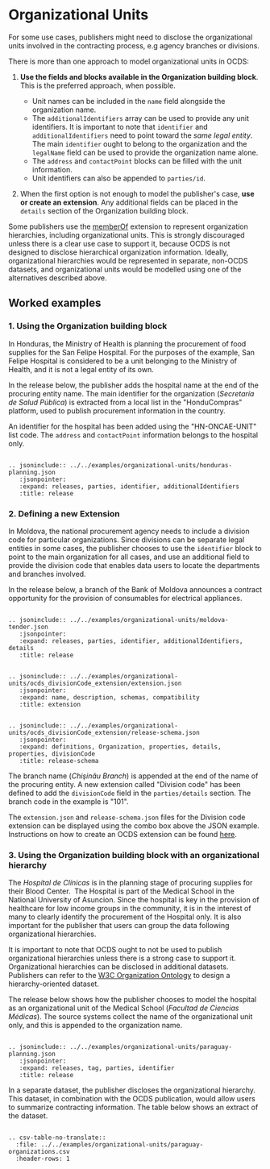# Organizational Units

For some use cases, publishers might need to disclose the organizational units involved in the contracting process, e.g agency branches or divisions.

There is more than one approach to model organizational units in OCDS:

1. **Use the fields and blocks available in the Organization building block**. This is the preferred approach, when possible. 

    * Unit names can be included in the `name` field alongside the organization name. 
    * The `additionalIdentifiers` array can be used to provide any unit identifiers. It is important to note that `identifier` and `additionalIdentifiers` need to point toward the *same legal entity*. The main `identifier` ought to belong to the organization and the `legalName` field can be used to provide the organization name alone. 
    * The `address` and `contactPoint` blocks can be filled with the unit information. 
    * Unit identifiers can also be appended to `parties/id`.

2. When the first option is not enough to model the publisher's case, **use or create an extension**. Any additional fields can be placed in the `details` section of the Organization building block.

Some publishers use the [memberOf](https://github.com/open-contracting-extensions/ocds_memberOf_extension) extension to represent organization hierarchies, including organizational units. This is strongly discouraged unless there is a clear use case to support it, because OCDS is not designed to disclose hierarchical organization information. Ideally, organizational hierarchies would be represented in separate, non-OCDS datasets, and organizational units would be modelled using one of the alternatives described above. 

## Worked examples

### 1. Using the Organization building block

In Honduras, the Ministry of Health is planning the procurement of food supplies for the San Felipe Hospital. For the purposes of the example, San Felipe Hospital is considered to be a unit belonging to the Ministry of Health, and it is not a legal entity of its own.

In the release below, the publisher adds the hospital name at the end of the procuring entity name. The main identifier for the organization (*Secretaría de Salud Pública*) is extracted from a local list in the "HonduCompras" platform, used to publish procurement information in the country.

An identifier for the hospital has been added using the "HN-ONCAE-UNIT" list code. The `address` and `contactPoint` information belongs to the hospital only.

```{eval-rst}

.. jsoninclude:: ../../examples/organizational-units/honduras-planning.json
   :jsonpointer: 
   :expand: releases, parties, identifier, additionalIdentifiers
   :title: release

```

### 2. Defining a new Extension

In Moldova, the national procurement agency needs to include a division code for particular organizations. Since divisions can be separate legal entities in some cases, the publisher chooses to use the `identifier` block to point to the main organization for all cases, and use an additional field to provide the division code that enables data users to locate the departments and branches involved.

In the release below, a branch of the Bank of Moldova announces a contract opportunity for the provision of consumables for electrical appliances.

```{eval-rst}

.. jsoninclude:: ../../examples/organizational-units/moldova-tender.json
   :jsonpointer: 
   :expand: releases, parties, identifier, additionalIdentifiers, details
   :title: release

```

```{eval-rst}

.. jsoninclude:: ../../examples/organizational-units/ocds_divisionCode_extension/extension.json
   :jsonpointer: 
   :expand: name, description, schemas, compatibility
   :title: extension

```

```{eval-rst}

.. jsoninclude:: ../../examples/organizational-units/ocds_divisionCode_extension/release-schema.json
   :jsonpointer: 
   :expand: definitions, Organization, properties, details, properties, divisionCode
   :title: release-schema

```

The branch name (*Chişinău Branch*) is appended at the end of the name of the procuring entity. A new extension called "Division code" has been defined to add the `divisionCode` field in the `parties/details` section. The branch code in the example is "101".

The `extension.json` and `release-schema.json` files for the Division code extension can be displayed using the combo box above the JSON example. Instructions on how to create an OCDS extension can be found [here](https://github.com/open-contracting/standard_extension_template).

### 3. Using the Organization building block with an organizational hierarchy

The *Hospital de Clínicas* is in the planning stage of procuring supplies for their Blood Center.  The Hospital is part of the Medical School in the National University of Asuncion. Since the hospital is key in the provision of healthcare for low income groups in the community, it is in the interest of many to clearly identify the procurement of the Hospital only. It is also important for the publisher that users can group the data following organizational hierarchies.

It is important to note that OCDS ought to not be used to publish organizational hierarchies unless there is a strong case to support it. Organizational hierarchies can be disclosed in additional datasets. Publishers can refer to the [W3C Organization Ontology](https://www.w3.org/TR/vocab-org/) to design a hierarchy-oriented dataset.

The release below shows how the publisher chooses to model the hospital as an organizational unit of the Medical School (*Facultad de Ciencias Médicas*). The source systems collect the name of the organizational unit only, and this is appended to the organization name.

```{eval-rst}

.. jsoninclude:: ../../examples/organizational-units/paraguay-planning.json
   :jsonpointer: 
   :expand: releases, tag, parties, identifier
   :title: release

```

In a separate dataset, the publisher discloses the organizational hierarchy. This dataset, in combination with the OCDS publication,  would allow users to summarize contracting information. The table below shows an extract of the dataset.

```{eval-rst}

.. csv-table-no-translate::
  :file: ../../examples/organizational-units/paraguay-organizations.csv
  :header-rows: 1
```

